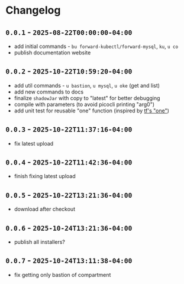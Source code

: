 # Changelog

## `0.0.1` - `2025-08-22T00:00:00-04:00`

* add initial commands - `bu forward-kubectl/forward-mysql`, `ku`, `u co`
* publish documentation website

## `0.0.2` - `2025-10-22T10:59:20-04:00`

* add util commands - `u bastion`, `u mysql`, `u oke` (get and list)
* add new commands to docs
* finalize `shadowJar` with copy to "latest" for better debugging
* compile with parameters (to avoid picocli printing "arg0")
* add unit test for reusable "one" function (inspired by [tf's "one"][tf-one])

[tf-one]: https://developer.hashicorp.com/terraform/language/functions/one

## `0.0.3` - `2025-10-22T11:37:16-04:00`

* fix latest upload

## `0.0.4` - `2025-10-22T11:42:36-04:00`

* finish fixing latest upload

## `0.0.5` - `2025-10-22T13:21:36-04:00`

* download after checkout

## `0.0.6` - `2025-10-24T13:21:36-04:00`

* publish all installers?

## `0.0.7` - `2025-10-24T13:11:38-04:00`

* fix getting only bastion of compartment
